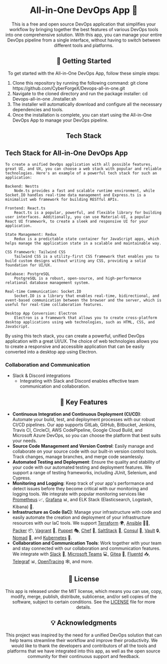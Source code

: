 <h1 align="center">All-in-One DevOps App 🚀</h1>

<p align="center">
This is a free and open source DevOps application that simplifies your workflow by bringing together the best features of various DevOps tools into one comprehensive solution. With this app, you can manage your entire DevOps pipeline from a single interface, without having to switch between different tools and platforms.
</p>

<h2 align="center">🚀 Getting Started</h2>
<p align="center">
  To get started with the All-in-One DevOps App, follow these simple steps:
</p>
<ol>
  <li>Clone this repository by running the following command:
  git clone https://github.com/CyberForgeX/Devops-all-in-one.git
   </li>
  <li>Navigate to the cloned directory and run the package installer:
  cd Devops-all-in-one
./installer.sh
 </li>
  <li>The installer will automatically download and configure all the necessary dependencies and tools.</li>
  <li>Once the installation is complete, you can start using the All-in-One DevOps App to manage your DevOps pipeline.</li>
</ol>


<h2 align="center">Tech Stack</h2>

<p align=center">
                
  ## Tech Stack for All-in-One DevOps App 
                
    To create a unified DevOps application with all possible features, great UI, and UX, you can choose a web stack with popular and reliable technologies. Here's an example of a powerful tech stack for such an application:

    Backend: Nestts
        Node.ts provides a fast and scalable runtime environment, while Socket.IO handles real-time data management and Express.ts is a minimalist web framework for building RESTful APIs.

    Frontend: React.ts
        React.ts is a popular, powerful, and flexible library for building user interfaces. Additionally, you can use Material-UI, a popular React UI framework, to create a sleek and responsive UI for your application.

    State Management: Redux
        Redux is a predictable state container for JavaScript apps, which helps manage the application state in a scalable and maintainable way.

    CSS Framework: Tailwind CSS
        Tailwind CSS is a utility-first CSS framework that enables you to build custom designs without writing any CSS, providing a solid foundation for UI/UX.

    Database: PostgreSQL
        PostgreSQL is a robust, open-source, and high-performance relational database management system.

    Real-time Communication: Socket.IO
        Socket.IO is a library that enables real-time, bidirectional, and event-based communication between the browser and the server, which is useful for real-time collaboration features.

    Desktop App Conversion: Electron
        Electron is a framework that allows you to create cross-platform desktop applications using web technologies, such as HTML, CSS, and JavaScript.

By using this tech stack, you can create a powerful, unified DevOps application with a great UI/UX. The choice of web technologies allows you to create a responsive and accessible application that can be easily converted into a desktop app using Electron.
  ### Collaboration and Communication
  - Slack & Discord integrations
    - Integrating with Slack and Discord enables effective team communication and collaboration.

  
 </p>

<h2 align="center">🎉 Key Features</h2>

<p align="center">
  <ul>
    <li><strong>Continuous Integration and Continuous Deployment (CI/CD)</strong>: Automate your build, test, and deployment processes with our robust CI/CD pipelines. Our app supports GitLab, GitHub, Bitbucket, Jenkins, Travis CI, CircleCI, AWS CodePipeline, Google Cloud Build, and Microsoft Azure DevOps, so you can choose the platform that best suits your needs.</li>
    <li><strong>Source Code Management and Version Control</strong>: Easily manage and collaborate on your source code with our built-in version control tools. Track changes, manage branches, and merge code seamlessly.</li>
    <li><strong>Automated Testing and Deployment</strong>: Ensure the quality and stability of your code with our automated testing and deployment features. We support a range of testing frameworks, including JUnit, Selenium, and Cypress.</li>
    <li><strong>Monitoring and Logging</strong>: Keep track of your app's performance and detect issues before they become critical with our monitoring and logging tools. We integrate with popular monitoring services like <a href="https://prometheus.io/">Prometheus</a> 📈, <a href="https://grafana.com/">Grafana</a> 📊, and ELK Stack (Elasticsearch, Logstash, Kibana) 🐘.</li>
    <li><strong>Infrastructure as Code (IaC)</strong>: Manage your infrastructure with code and easily automate the creation and deployment of your infrastructure resources with our IaC tools. We support <a href="https://www.terraform.io/">Terraform</a> 🌍, <a href="https://www.ansible.com/">Ansible</a> 👨‍💻, <a href="https://www.packer.io/">Packer</a> 📦, <a href="https://www.vagrantup.com/">Vagrant</a> 🚀, <a href="https://puppet.com/">Puppet</a> 🎭, <a href="https://www.chef.io/">Chef</a> 🍴, <a href="https://www.saltstack.com/">SaltStack</a> 🧂, <a href="https://www.consul.io/">Consul</a> 💼, <a href="https://www.vaultproject.io/">Vault</a> 🔒, <a href="https://www.nomadproject.io/">Nomad</a> 🚀, and <a href="https://kubernetes.io/">Kubernetes</a> 🚢.</li>
    <li><strong>Collaboration and Communication Tools</strong>: Work together with your team and stay connected with our collaboration and communication features. We integrate with <a href="https://slack.com/">Slack</a> 💬, <a href="https://www.microsoft.com/en-us/microsoft-teams/group-chat-software">Microsoft Teams</a> 💻, <a href="https://gitea.io/en-us/">Gitea</a> 🐙,
<a href="https://www.fluentd.org/">Fluentd</a> 📥, <a href="https://www.influxdata.com/time-series-platform/telegraf/">Telegraf</a> 📊, <a href="https://opentracing.io/">OpenTracing</a> 🕸️, and more.</li>
  </ul>
</p>
<h2 align="center">📝 License</h2>
<p align="center">
  This app is released under the MIT license, which means you can use, copy, modify, merge, publish, distribute, sublicense, and/or sell copies of the software, subject to certain conditions. See the <a href="LICENSE">LICENSE</a> file for more details.
</p>
<h2 align="center">💡 Acknowledgments</h2>
<p align="center">
  This project was inspired by the need for a unified DevOps solution that can help teams streamline their workflow and improve their productivity. We would like to thank the developers and contributors of all the tools and platforms that we have integrated into this app, as well as the open source community for their continuous support and feedback.
</p>
